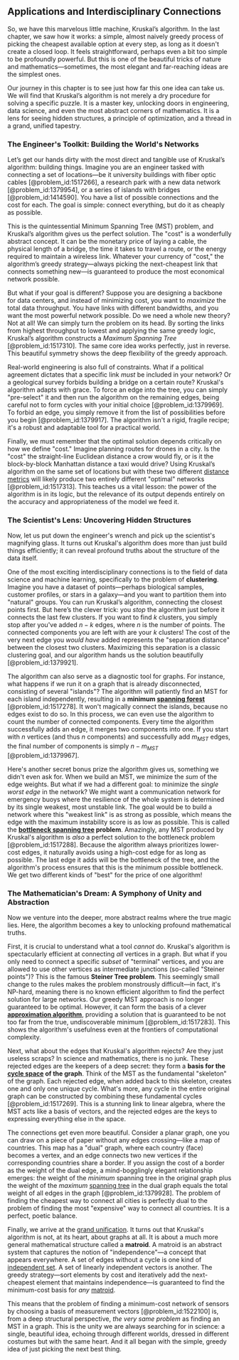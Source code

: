 ## Applications and Interdisciplinary Connections

So, we have this marvelous little machine, Kruskal’s algorithm. In the last chapter, we saw how it works: a simple, almost naively greedy process of picking the cheapest available option at every step, as long as it doesn't create a closed loop. It feels straightforward, perhaps even a bit too simple to be profoundly powerful. But this is one of the beautiful tricks of nature and mathematics—sometimes, the most elegant and far-reaching ideas are the simplest ones.

Our journey in this chapter is to see just how far this one idea can take us. We will find that Kruskal’s algorithm is not merely a dry procedure for solving a specific puzzle. It is a master key, unlocking doors in engineering, data science, and even the most abstract corners of mathematics. It is a lens for seeing hidden structures, a principle of optimization, and a thread in a grand, unified tapestry.

### The Engineer's Toolkit: Building the World's Networks

Let’s get our hands dirty with the most direct and tangible use of Kruskal’s algorithm: building things. Imagine you are an engineer tasked with connecting a set of locations—be it university buildings with fiber optic cables [@problem_id:1517266], a research park with a new data network [@problem_id:1379954], or a series of islands with bridges [@problem_id:1414590]. You have a list of possible connections and the cost for each. The goal is simple: connect everything, but do it as cheaply as possible.

This is the quintessential Minimum Spanning Tree (MST) problem, and Kruskal’s algorithm gives us the perfect solution. The "cost" is a wonderfully abstract concept. It can be the monetary price of laying a cable, the physical length of a bridge, the time it takes to travel a route, or the energy required to maintain a wireless link. Whatever your currency of "cost," the algorithm’s greedy strategy—always picking the next-cheapest link that connects something new—is guaranteed to produce the most economical network possible.

But what if your goal is different? Suppose you are designing a backbone for data centers, and instead of minimizing cost, you want to *maximize* the total data throughput. You have links with different bandwidths, and you want the most powerful network possible. Do we need a whole new theory? Not at all! We can simply turn the problem on its head. By sorting the links from highest throughput to lowest and applying the same greedy logic, Kruskal’s algorithm constructs a *Maximum Spanning Tree* [@problem_id:1517310]. The same core idea works perfectly, just in reverse. This beautiful symmetry shows the deep flexibility of the greedy approach.

Real-world engineering is also full of constraints. What if a political agreement dictates that a specific link *must* be included in your network? Or a geological survey forbids building a bridge on a certain route? Kruskal's algorithm adapts with grace. To force an edge into the tree, you can simply "pre-select" it and then run the algorithm on the remaining edges, being careful not to form cycles with your initial choice [@problem_id:1379969]. To forbid an edge, you simply remove it from the list of possibilities before you begin [@problem_id:1379917]. The algorithm isn't a rigid, fragile recipe; it's a robust and adaptable tool for a practical world.

Finally, we must remember that the optimal solution depends critically on how we define "cost." Imagine planning routes for drones in a city. Is the "cost" the straight-line Euclidean distance a crow would fly, or is it the block-by-block Manhattan distance a taxi would drive? Using Kruskal’s algorithm on the same set of locations but with these two different [distance metrics](@article_id:635579) will likely produce two entirely different "optimal" networks [@problem_id:1517313]. This teaches us a vital lesson: the power of the algorithm is in its logic, but the relevance of its output depends entirely on the accuracy and appropriateness of the model we feed it.

### The Scientist's Lens: Uncovering Hidden Structures

Now, let us put down the engineer's wrench and pick up the scientist's magnifying glass. It turns out Kruskal's algorithm does more than just build things efficiently; it can reveal profound truths about the structure of the data itself.

One of the most exciting interdisciplinary connections is to the field of data science and machine learning, specifically to the problem of **clustering**. Imagine you have a dataset of points—perhaps biological samples, customer profiles, or stars in a galaxy—and you want to partition them into "natural" groups. You can run Kruskal’s algorithm, connecting the closest points first. But here’s the clever trick: you *stop* the algorithm just before it connects the last few clusters. If you want to find $k$ clusters, you simply stop after you've added $n-k$ edges, where $n$ is the number of points. The connected components you are left with are your $k$ clusters! The cost of the very next edge you *would have* added represents the "separation distance" between the closest two clusters. Maximizing this separation is a classic clustering goal, and our algorithm hands us the solution beautifully [@problem_id:1379921].

The algorithm can also serve as a diagnostic tool for graphs. For instance, what happens if we run it on a graph that is already disconnected, consisting of several "islands"? The algorithm will patiently find an MST for each island independently, resulting in a **minimum [spanning forest](@article_id:262496)** [@problem_id:1517278]. It won't magically connect the islands, because no edges exist to do so. In this process, we can even use the algorithm to count the number of connected components. Every time the algorithm successfully adds an edge, it merges two components into one. If you start with $n$ vertices (and thus $n$ components) and successfully add $m_{MST}$ edges, the final number of components is simply $n - m_{MST}$ [@problem_id:1379967].

Here's another secret bonus prize the algorithm gives us, something we didn't even ask for. When we build an MST, we minimize the *sum* of the edge weights. But what if we had a different goal: to minimize the *single worst edge* in the network? We might want a communication network for emergency buoys where the resilience of the whole system is determined by its single weakest, most unstable link. The goal would be to build a network where this "weakest link" is as strong as possible, which means the edge with the maximum instability score is as low as possible. This is called the **[bottleneck spanning tree](@article_id:263718) problem**. Amazingly, any MST produced by Kruskal's algorithm is *also* a perfect solution to the bottleneck problem [@problem_id:1517288]. Because the algorithm always prioritizes lower-cost edges, it naturally avoids using a high-cost edge for as long as possible. The last edge it adds will be the bottleneck of the tree, and the algorithm's process ensures that this is the minimum possible bottleneck. We get two different kinds of "best" for the price of one algorithm!

### The Mathematician's Dream: A Symphony of Unity and Abstraction

Now we venture into the deeper, more abstract realms where the true magic lies. Here, the algorithm becomes a key to unlocking profound mathematical truths.

First, it is crucial to understand what a tool *cannot* do. Kruskal's algorithm is spectacularly efficient at connecting *all* vertices in a graph. But what if you only need to connect a specific *subset* of "terminal" vertices, and you are allowed to use other vertices as intermediate junctions (so-called "Steiner points")? This is the famous **Steiner Tree problem**. This seemingly small change to the rules makes the problem monstrously difficult—in fact, it's NP-hard, meaning there is no known efficient algorithm to find the perfect solution for large networks. Our greedy MST approach is no longer guaranteed to be optimal. However, it can form the basis of a clever **[approximation algorithm](@article_id:272587)**, providing a solution that is guaranteed to be not too far from the true, undiscoverable minimum [@problem_id:1517283]. This shows the algorithm's usefulness even at the frontiers of computational complexity.

Next, what about the edges that Kruskal's algorithm rejects? Are they just useless scraps? In science and mathematics, there is no junk. These rejected edges are the keepers of a deep secret: they form a **basis for the [cycle space](@article_id:264831) of the graph**. Think of the MST as the fundamental "skeleton" of the graph. Each rejected edge, when added back to this skeleton, creates one and only one unique cycle. What's more, any cycle in the entire original graph can be constructed by combining these fundamental cycles [@problem_id:1517269]. This is a stunning link to linear algebra, where the MST acts like a basis of vectors, and the rejected edges are the keys to expressing everything else in the space.

The connections get even more beautiful. Consider a planar graph, one you can draw on a piece of paper without any edges crossing—like a map of countries. This map has a "dual" graph, where each country (face) becomes a vertex, and an edge connects two new vertices if the corresponding countries share a border. If you assign the cost of a border as the weight of the dual edge, a mind-bogglingly elegant relationship emerges: the weight of the *minimum* spanning tree in the original graph plus the weight of the *maximum* [spanning tree](@article_id:262111) in the dual graph equals the total weight of all edges in the graph [@problem_id:1379928]. The problem of finding the cheapest way to connect all cities is perfectly dual to the problem of finding the most "expensive" way to connect all countries. It is a perfect, poetic balance.

Finally, we arrive at the [grand unification](@article_id:159879). It turns out that Kruskal's algorithm is not, at its heart, about graphs at all. It is about a much more general mathematical structure called a **matroid**. A matroid is an abstract system that captures the notion of "independence"—a concept that appears everywhere. A set of edges without a cycle is one kind of [independent set](@article_id:264572). A set of linearly independent vectors is another. The greedy strategy—sort elements by cost and iteratively add the next-cheapest element that maintains independence—is guaranteed to find the minimum-cost basis for *any* [matroid](@article_id:269954).

This means that the problem of finding a minimum-cost network of sensors by choosing a basis of measurement vectors [@problem_id:1522100] is, from a deep structural perspective, *the very same problem* as finding an MST in a graph. This is the unity we are always searching for in science: a single, beautiful idea, echoing through different worlds, dressed in different costumes but with the same heart. And it all began with the simple, greedy idea of just picking the next best thing.